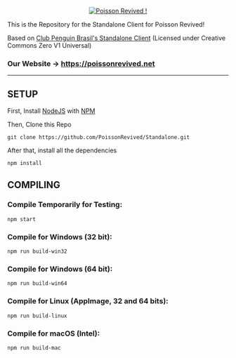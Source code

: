<p align="center">
  <a href="https://poissonrevived.net">
    <img src="https://poissonrevived.net/logo.png" alt="Poisson Revived !" />
  </a>
</p>


This is the Repository for the Standalone Client for Poisson Revived!

Based on [Club Penguin Brasil's Standalone Client](https://github.com/CPBrasil/CPBrasil-Client) (Licensed under Creative Commons Zero V1 Universal)

### Our Website -> https://poissonrevived.net

---
## SETUP

First, Install [NodeJS](https://nodejs.org) with [NPM](https://npmjs.com)

Then, Clone this Repo
```
git clone https://github.com/PoissonRevived/Standalone.git
```

After that, install all the dependencies
```
npm install
```

## COMPILING

### Compile Temporarily for Testing:
```
npm start
```

### Compile for Windows (32 bit):
```
npm run build-win32
```

### Compile for Windows (64 bit):
```
npm run build-win64
```

### Compile for Linux (AppImage, 32 and 64 bits):
```
npm run build-linux
```

### Compile for macOS (Intel):
```
npm run build-mac
```

